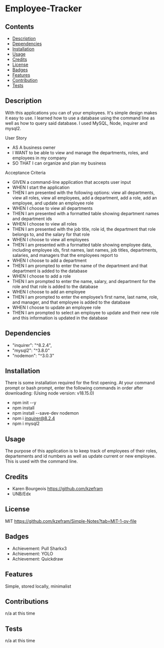 # Employee-Tracker

## Contents

- [Description](#description)
- [Dependencies](#dependencies)
- [Installation](#installation)
- [Usage](#usage)
- [Credits](#credits)
- [License](#license)
- [Badges](#badges)
- [Features](#features)
- [Contribution](#contribution)
- [Tests](#tests)

## Description

With this applications you can of your employees. It's simple design makes it easy to use. I learned how to use a database using the command line as well as how to  query said database. I used MySQL, Node, inquirer and mysql2.

User Story

- AS A business owner
- I WANT to be able to view and manage the departments, roles, and employees in my company
- SO THAT I can organize and plan my business

Acceptance Criteria

- GIVEN a command-line application that accepts user input
- WHEN I start the application
- THEN I am presented with the following options: view all departments, view all roles, view all employees, add a department, add a role, add an employee, and update an employee role
- WHEN I choose to view all departments
- THEN I am presented with a formatted table showing department names and department ids
- WHEN I choose to view all roles
- THEN I am presented with the job title, role id, the department that role belongs to, and the salary for that role
- WHEN I choose to view all employees
- THEN I am presented with a formatted table showing employee data, including employee ids, first names, last names, job titles, departments, salaries, and managers that the employees report to
- WHEN I choose to add a department
- THEN I am prompted to enter the name of the department and that department is added to the database
- WHEN I choose to add a role
- THEN I am prompted to enter the name, salary, and department for the role and that role is added to the database
- WHEN I choose to add an employee
- THEN I am prompted to enter the employee’s first name, last name, role, and manager, and that employee is added to the database
- WHEN I choose to update an employee role
- THEN I am prompted to select an employee to update and their new role and this information is updated in the database

## Dependencies

- "inquirer": "^8.2.4",
- "mysql2": "^3.8.0"
- "nodemon": "^3.0.3"

## Installation

There is some installation required for the first opening. At your command prompt or bash prompt, enter the following commands in order after downloading:
(Using node version: v18.15.0)

- npm init --y
- npm install
- npm install --save-dev nodemon
- npm i inquirer@8.2.4
- npm i mysql2


## Usage

The purpose of this application is to keep track of employees of their roles, departements and id numbers as well as update current or new employee. This is used with the command line.

## Credits

- Karen Bourgeois https://github.com/kzefram
- UNB/Edx

## License

MIT https://github.com/kzefram/Simple-Notes?tab=MIT-1-ov-file

## Badges

- Achievement: Pull Sharkx3
- Achievement: YOLO
- Achievement: Quickdraw

## Features

Simple, stored locally, minimalist

## Contributions

n/a at this time

## Tests

n/a at this time
